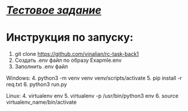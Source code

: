 # [*Тестовое задание*](https://github.com/DenisPonizovkin/rc-task-back1)

# Инструкция по запуску:
1. git clone https://github.com/vinalian/rc-task-back1
2. Создать .env файл по образу Exapmle.env
3. Заполнить .env файл
   
Windows:
4. python3 -m venv venv
venv/scripts/activate
5. pip install -r req.txt
6. python3 run.py
   
Linux:
4. virtualenv env
5. virtualenv -p /usr/bin/python3 env
6. source virtualenv_name/bin/activate
